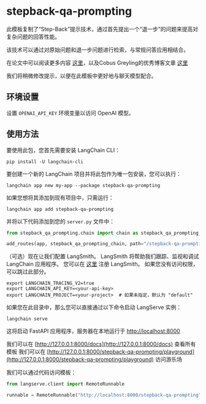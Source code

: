 # stepback-qa-prompting

此模板复制了“Step-Back”提示技术，通过首先提出一个“退一步”的问题来提高对复杂问题的回答性能。

该技术可以通过对原始问题和退一步问题进行检索，与常规问答应用相结合。

在论文中可以阅读更多内容 [这里](https://arxiv.org/abs/2310.06117)，以及Cobus Greyling的优秀博客文章 [这里](https://cobusgreyling.medium.com/a-new-prompt-engineering-technique-has-been-introduced-called-step-back-prompting-b00e8954cacb)

我们将稍微修改提示，以便在此模板中更好地与聊天模型配合。

## 环境设置

设置 `OPENAI_API_KEY` 环境变量以访问 OpenAI 模型。

## 使用方法

要使用此包，您首先需要安装 LangChain CLI：

```shell
pip install -U langchain-cli
```

要创建一个新的 LangChain 项目并将此包作为唯一包安装，您可以执行：

```shell
langchain app new my-app --package stepback-qa-prompting
```

如果您想将其添加到现有项目中，只需运行：

```shell
langchain app add stepback-qa-prompting
```

并将以下代码添加到您的 `server.py` 文件中：
```python
from stepback_qa_prompting.chain import chain as stepback_qa_prompting_chain

add_routes(app, stepback_qa_prompting_chain, path="/stepback-qa-prompting")
```

（可选）现在让我们配置 LangSmith。 
LangSmith 将帮助我们跟踪、监视和调试 LangChain 应用程序。 
您可以在 [这里](https://smith.langchain.com/) 注册 LangSmith。 
如果您没有访问权限，可以跳过此部分。

```shell
export LANGCHAIN_TRACING_V2=true
export LANGCHAIN_API_KEY=<your-api-key>
export LANGCHAIN_PROJECT=<your-project>  # 如果未指定，默认为 "default"
```

如果您在此目录中，那么您可以直接通过以下命令启动 LangServe 实例：

```shell
langchain serve
```

这将启动 FastAPI 应用程序，服务器在本地运行于 
[http://localhost:8000](http://localhost:8000)

我们可以在 [http://127.0.0.1:8000/docs](http://127.0.0.1:8000/docs) 查看所有模板
我们可以在 [http://127.0.0.1:8000/stepback-qa-prompting/playground](http://127.0.0.1:8000/stepback-qa-prompting/playground) 访问游乐场  

我们可以通过代码访问模板：

```python
from langserve.client import RemoteRunnable

runnable = RemoteRunnable("http://localhost:8000/stepback-qa-prompting")
```